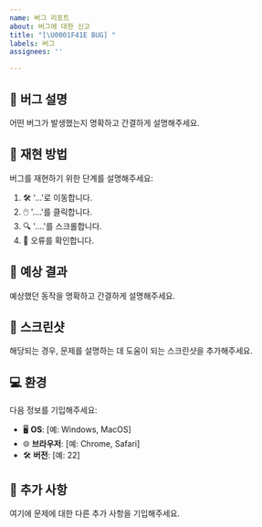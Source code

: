 ```yaml
---
name: 버그 리포트
about: 버그에 대한 신고
title: "[\U0001F41E BUG] "
labels: 버그
assignees: ''

---
```


## 🐞 버그 설명
어떤 버그가 발생했는지 명확하고 간결하게 설명해주세요.

## 🔄 재현 방법
버그를 재현하기 위한 단계를 설명해주세요:
1. 🛠️ '...'로 이동합니다.
2. 🖱️ '....'를 클릭합니다.
3. 🔍 '....'를 스크롤합니다.
4. 🚨 오류를 확인합니다.

## 🤔 예상 결과
예상했던 동작을 명확하고 간결하게 설명해주세요.

## 📸 스크린샷
해당되는 경우, 문제를 설명하는 데 도움이 되는 스크린샷을 추가해주세요.

## 💻 환경
다음 정보를 기입해주세요:
- 🖥️ **OS**: [예: Windows, MacOS]
- 🌐 **브라우저**: [예: Chrome, Safari]
- 🛠️ **버전**: [예: 22]

## 💬 추가 사항
여기에 문제에 대한 다른 추가 사항을 기입해주세요.
